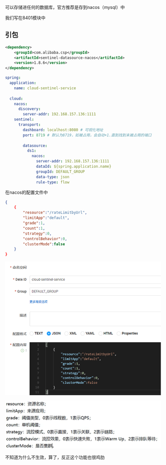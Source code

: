 可以存储进任何的数据库，官方推荐是存到nacos（mysql）中

我们写在8401模块中

## 引包

```xml
<dependency>
    <groupId>com.alibaba.csp</groupId>
    <artifactId>sentinel-datasource-nacos</artifactId>
    <version>1.8.6</version>
</dependency>
```

```yml
spring:
  application:
    name: cloud-sentinel-service

  cloud:
    nacos:
      discovery:
        server-addr: 192.168.157.136:1111
    sentinel:
      transport:
        dashboard: localhost:8080 # 可视化地址
        port: 8719 # 默认为8719，如被占用，会自动+1.直到找到未被占用的端口
        
        datasource:
          ds1:
            nacos:
              server-addr: 192.168.157.136:1111
              dataId: ${spring.application.name}
              groupId: DEFAULT_GROUP
              data-type: json
              rule-type: flow
```





在nacos的配置文件中

```json
{
    {
        "resource":"/rateLimitbyUrl",
        "limitApp":"default",
        "grade":1,
        "count":1,
        "strategy":0,
        "controlBehavior":0,
        "clusterMode":false
    }
}
```

![image-20230416180633357](image/14.Sentinel%E7%9A%84%E6%8C%81%E4%B9%85%E5%8C%96/image-20230416180633357.png)

![image-20230416180440161](image/14.Sentinel%E7%9A%84%E6%8C%81%E4%B9%85%E5%8C%96/image-20230416180440161.png)

不知道为什么不生效，算了，反正这个功能也很鸡肋
